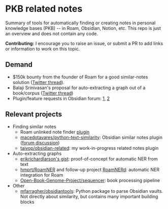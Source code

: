 # PKB related notes
Summary of tools for automatically finding or creating notes in personal knowledge bases (PKB) -- in Roam, Obsidian, Notion, etc. This repo is just an overview and does not contain any code.

**Contributing:** I encourage you to raise an issue, or submit a PR to add links or information to work on this topic.


## Demand
* $150k bounty from the founder of Roam for a good similar-notes solution ([Twitter thread](https://twitter.com/Conaw/status/1458816332212760576)).
* Balaji Srinivasan's proposal for auto-extracting a graph out of a book/corpus ([Twitter thread](https://twitter.com/balajis/status/1307140423937265664))
* Plugin/feature requests in Obsidian forum: [1](https://forum.obsidian.md/t/connections-similar-notes-as-per-nvultra/876), [2](https://forum.obsidian.md/t/enhance-unlinked-mentions-with-similar-notes-and-similar-links/2569)

## Relevant projects
* Finding similar notes
  * Roam unlinked note finder [plugin](https://roamjs.com/extensions/unlink-finder)
  * [macedotavares/python-text-similarity](https://github.com/macedotavares/python-text-similarity): Obsidian similar notes plugin ([forum discussion](https://forum.obsidian.md/t/find-similar-notes-python-script/9450))
  * [taivop/obsidian-related](https://github.com/taivop/obsidian-related): my work-in-progress related notes plugin
* Auto-extracting graphs
  * [erikrichardlarson's gist](https://gist.github.com/erikrichardlarson/a75c2d7a376733af79ab4dfd5789f670): proof-of-concept for automatic NER from text
  * [hmprt/RoamNER](https://github.com/hmprt/RoamNER) and follow-up project [RoamNERd](https://github.com/kylestratis/RoamNERd): automatic NER integration for Roam
  * [Open-Book-Genome-Project/sequencer](https://github.com/Open-Book-Genome-Project/sequencer): book processing pipeline
* Other
  * [mfarragher/obsidiantools](https://github.com/mfarragher/obsidiantools): Python package to parse Obsidian vaults. Not directly about similarity, but contains many important building blocks
